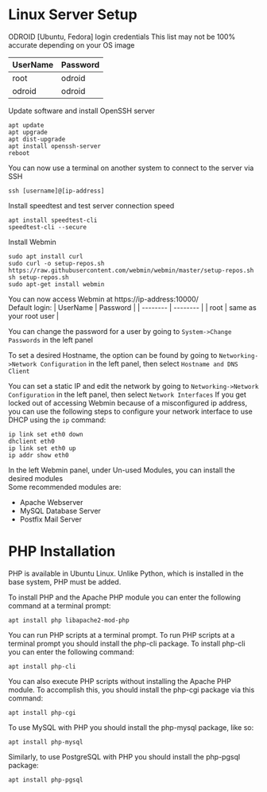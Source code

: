 # Linux Server Setup
ODROID [Ubuntu, Fedora] login credentials
This list may not be 100% accurate depending on your OS image

| UserName | Password |
| -------- | -------- |
| root | odroid |
| odroid | odroid |

Update software and install OpenSSH server
```
apt update
apt upgrade
apt dist-upgrade
apt install openssh-server
reboot
```

You can now use a terminal on another system to connect to the server via SSH
```
ssh [username]@[ip-address]
```

Install speedtest and test server connection speed
```
apt install speedtest-cli
speedtest-cli --secure
```

Install Webmin
```
sudo apt install curl
sudo curl -o setup-repos.sh https://raw.githubusercontent.com/webmin/webmin/master/setup-repos.sh
sh setup-repos.sh
sudo apt-get install webmin
```

You can now access Webmin at https://ip-address:10000/  
Default login:
| UserName | Password |
| -------- | -------- |
| root | same as your root user |

You can change the password for a user by going to `System->Change Passwords` in the left panel

To set a desired Hostname, the option can be found by going to `Networking->Network Configuration` in the left panel, then select `Hostname and DNS Client`

You can set a static IP and edit the network by going to `Networking->Network Configuration` in the left panel, then select `Network Interfaces`
If you get locked out of accessing Webmin because of a misconfigured ip address, you can use the following steps to configure your network interface to use DHCP using the `ip` command:
```
ip link set eth0 down
dhclient eth0
ip link set eth0 up
ip addr show eth0
```

In the left Webmin panel, under Un-used Modules, you can install the desired modules  
Some recommended modules are:
- Apache Webserver
- MySQL Database Server
- Postfix Mail Server

# PHP Installation
PHP is available in Ubuntu Linux. Unlike Python, which is installed in the base system, PHP must be added.

To install PHP and the Apache PHP module you can enter the following command at a terminal prompt:
```
apt install php libapache2-mod-php
```

You can run PHP scripts at a terminal prompt. To run PHP scripts at a terminal prompt you should install the php-cli package. To install php-cli you can enter the following command:
```
apt install php-cli
```

You can also execute PHP scripts without installing the Apache PHP module. To accomplish this, you should install the php-cgi package via this command:
```
apt install php-cgi
```

To use MySQL with PHP you should install the php-mysql package, like so:
```
apt install php-mysql
```

Similarly, to use PostgreSQL with PHP you should install the php-pgsql package:
```
apt install php-pgsql
```
